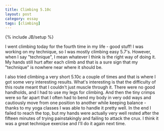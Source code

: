 ```yaml
---
title: Climbing 5.10c
layout: post
category: essay
tags: [climbing]
---
```

{% include JB/setup %}

I went climbing today for the fourth time in my life - good stuff! I was
working on my technique, so I was mostly climbing easy 5.7's. However,
when I say "technique", I mean whatever I think is the right way of
doing it. My hands still hurt after each climb and that is a sure sign
that my "technique" is nowhere near where it should be.

I also tried climbing a very short 5.10c a couple of times and that is
where I got some very interesting results. What's interesting is that
the difficulty of this route meant that I couldn't just muscle through
it. There were no good handholds, and I had to use my legs for climbing.
And then the tiny crimps were so far apart that I often had to bend my
body in very odd ways and cautiously move from one position to another
while keeping balance - thanks to my yoga classes I was able to handle
it pretty well. In the end I failed to reach the top, but my hands were
actually very well rested after the fifteen minutes of trying
painstakingly and failing to attack the crux. I think it was a great
technique exercise and I'll do it again next time.
